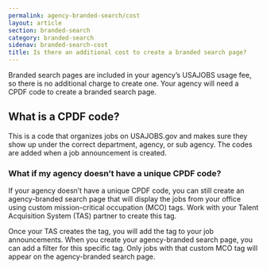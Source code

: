 ```yaml
---
permalink: agency-branded-search/cost
layout: article
section: branded-search
category: branded-search
sidenav: branded-search-cost
title: Is there an additional cost to create a branded search page?
---
```


Branded search pages are included in your agency’s USAJOBS usage fee, so there is no additional charge to create one. Your agency will need a CPDF code to create a branded search page. 

## What is a CPDF code? 
This is a code that organizes jobs on USAJOBS.gov and makes sure they show up under the correct department, agency, or sub agency. The codes are added when a job announcement is created.

### What if my agency doesn’t have a unique CPDF code? 
If your agency doesn’t have a unique CPDF code, you can still create an agency-branded search page that will display the jobs from your office using custom mission-critical occupation (MCO) tags. Work with your Talent Acquisition System (TAS) partner to create this tag. 

Once your TAS creates the tag, you will add the tag to your job announcements. When you create your agency-branded search page, you can add a filter for this specific tag. Only jobs with that custom MCO tag will appear on the agency-branded search page. 

